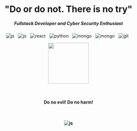 <h1 align="center">"Do or do not. There is no try"</h1>

<h5 align="center">Fullstack Developer and Cyber Security Enthusiast</h5>

<p align="center">
	<img src="https://img.shields.io/badge/JavaScript-F7DF1E?style=for-the-badge&logo=JavaScript&logoColor=black" alt="js" />&nbsp;&nbsp;
	<img src="https://img.shields.io/badge/TypeScript-3178C6?style=for-the-badge&logo=TypeScript&logoColor=white" alt="js" />&nbsp;&nbsp;
	<img src="https://img.shields.io/badge/React-61DAFB?style=for-the-badge&logo=React&logoColor=black" alt="react" />&nbsp;&nbsp;
	<img src="https://img.shields.io/badge/Python-3776AB?style=for-the-badge&logo=Python&logoColor=white" alt="python" />&nbsp;&nbsp;
	<img src="https://img.shields.io/badge/PostgreSQL-4169E1?style=for-the-badge&logo=PostgreSQL&logoColor=white" alt="mongo" />&nbsp;&nbsp;
	<img src="https://img.shields.io/badge/MongoDB-47A248?style=for-the-badge&logo=MongoDB&logoColor=white" alt="mongo" />&nbsp;&nbsp;
	<img src="https://img.shields.io/badge/git-F05032?style=for-the-badge&logo=git&logoColor=white" alt="git" />&nbsp;&nbsp;
</p>	

<p align="center"><img align="center" height="130px" src="https://github-readme-stats.vercel.app/api?username=andrewkariuki&hide_title=true&hide_border=true&show_icons=true&include_all_commits=true&count_private=true&line_height=21&text_color=000&icon_color=000&bg_color=0,ea6161,ffc64d,fffc4d,52fa5a&theme=graywhite" /></p>

<br/>
<h4 align="center">Do no evil! Do no harm!<h4/>	
<br/>
<p align="center">
	<img src="https://komarev.com/ghpvc/?username=andrewkariuki&color=fb760b&label=Visitors" alt="js" />
</p>

<!-- ea6161,ffc64d,fffc4d,52fa5a -->
<!-- background-image: linear-gradient(to left, #020f1f, #03101e, #04111e, #05121d, #07131c); -->
